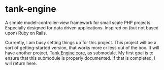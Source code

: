 # tank-engine
A simple model-controller-view framework for small scale PHP projects. Especially designed for data driven applications. Inspired on (but not based upon) Ruby on Rails.

Currently, I am busy setting things up for this project. This project will be a sort of getting-started version, that works more or less out of the box. It will have another project, [Tank Engine core](https://github.com/tdoel/tank-engine-core), as submodule. My first goal is to ensure that this submodule is properly documented. If that is completed, I will return here.

